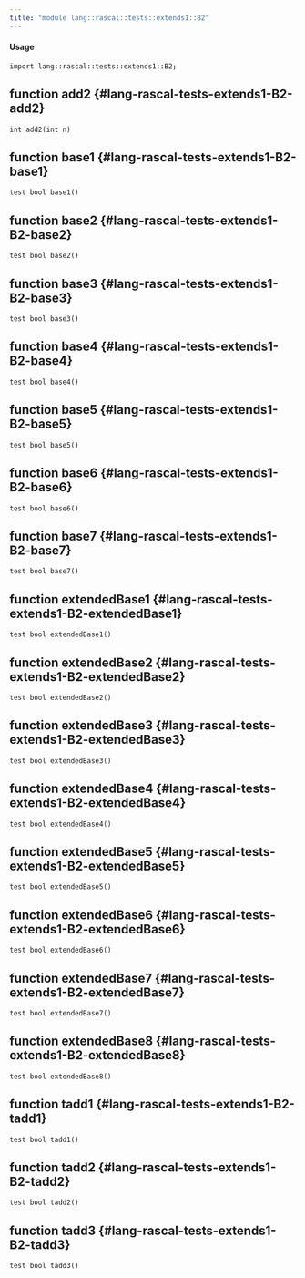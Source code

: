 ```yaml
---
title: "module lang::rascal::tests::extends1::B2"
---
```


#### Usage

`import lang::rascal::tests::extends1::B2;`


## function add2 {#lang-rascal-tests-extends1-B2-add2}

```rascal
int add2(int n)

```

## function base1 {#lang-rascal-tests-extends1-B2-base1}

```rascal
test bool base1()

```

## function base2 {#lang-rascal-tests-extends1-B2-base2}

```rascal
test bool base2()

```

## function base3 {#lang-rascal-tests-extends1-B2-base3}

```rascal
test bool base3()

```

## function base4 {#lang-rascal-tests-extends1-B2-base4}

```rascal
test bool base4()

```

## function base5 {#lang-rascal-tests-extends1-B2-base5}

```rascal
test bool base5()

```

## function base6 {#lang-rascal-tests-extends1-B2-base6}

```rascal
test bool base6()

```

## function base7 {#lang-rascal-tests-extends1-B2-base7}

```rascal
test bool base7()

```

## function extendedBase1 {#lang-rascal-tests-extends1-B2-extendedBase1}

```rascal
test bool extendedBase1()

```

## function extendedBase2 {#lang-rascal-tests-extends1-B2-extendedBase2}

```rascal
test bool extendedBase2()

```

## function extendedBase3 {#lang-rascal-tests-extends1-B2-extendedBase3}

```rascal
test bool extendedBase3()

```

## function extendedBase4 {#lang-rascal-tests-extends1-B2-extendedBase4}

```rascal
test bool extendedBase4()

```

## function extendedBase5 {#lang-rascal-tests-extends1-B2-extendedBase5}

```rascal
test bool extendedBase5()

```

## function extendedBase6 {#lang-rascal-tests-extends1-B2-extendedBase6}

```rascal
test bool extendedBase6()

```

## function extendedBase7 {#lang-rascal-tests-extends1-B2-extendedBase7}

```rascal
test bool extendedBase7()

```

## function extendedBase8 {#lang-rascal-tests-extends1-B2-extendedBase8}

```rascal
test bool extendedBase8()

```

## function tadd1 {#lang-rascal-tests-extends1-B2-tadd1}

```rascal
test bool tadd1()

```

## function tadd2 {#lang-rascal-tests-extends1-B2-tadd2}

```rascal
test bool tadd2()

```

## function tadd3 {#lang-rascal-tests-extends1-B2-tadd3}

```rascal
test bool tadd3()

```

